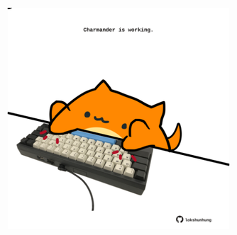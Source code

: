 <!-- built at 11/11/2023, 17:00:43 UTC -->
<p align="center">
  <img width="500" height="500" src="./ReadmeImage.svg">
</p>
